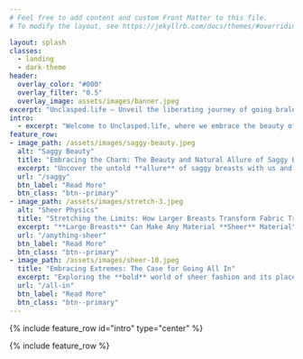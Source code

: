 ```yaml
---
# Feel free to add content and custom Front Matter to this file.
# To modify the layout, see https://jekyllrb.com/docs/themes/#overriding-theme-defaults

layout: splash
classes:
  - landing
  - dark-theme
header:
  overlay_color: "#000"
  overlay_filter: "0.5"
  overlay_image: assets/images/banner.jpeg
excerpt: "Unclasped.life – Unveil the liberating journey of going braless. Join us in celebrating the natural elegance and inherent confidence of the female form unbound and beautifully you."
intro: 
  - excerpt: "Welcome to Unclasped.life, where we embrace the beauty of the braless lifestyle and the freedom it brings to every woman."
feature_row:
- image_path: /assets/images/saggy-beauty.jpeg
  alt: "Saggy Beauty"
  title: "Embracing the Charm: The Beauty and Natural Allure of Saggy Breasts"
  excerpt: "Uncover the untold **allure** of saggy breasts with us and celebrate the **strength and beauty** in every natural curve."
  url: "/saggy"
  btn_label: "Read More"
  btn_class: "btn--primary"
- image_path: /assets/images/stretch-3.jpeg
  alt: "Sheer Physics"
  title: "Stretching the Limits: How Larger Breasts Transform Fabric Transparency "
  excerpt: "**Large Breasts** Can Make Any Material **Sheer** Material"
  url: "/anything-sheer"
  btn_label: "Read More"
  btn_class: "btn--primary"
- image_path: /assets/images/sheer-10.jpeg
  title: "Embracing Extremes: The Case for Going All In"
  excerpt: "Exploring the **bold** world of sheer fashion and its place in the discourse of **empowerment** and seduction"
  url: "/all-in"
  btn_label: "Read More"
  btn_class: "btn--primary"
---
```



{% include feature_row id="intro" type="center" %}

{% include feature_row %}


